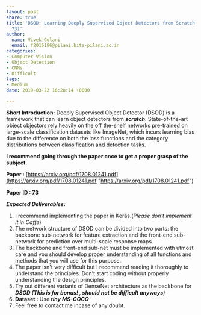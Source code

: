 ```yaml
---
layout: post
share: true
title: 'DSOD: Learning Deeply Supervised Object Detectors from Scratch (Paper ID:
  73)'
author:
  name: Vivek Golani
  email: f2016196@pilani.bits-pilani.ac.in
categories:
- Computer Vision
- Object Detection
- CNNs
- Difficult
tags:
- Medium
date: 2019-03-22 16:28:14 +0000

---
```

**Short Introduction:** Deeply Supervised Object Detector (DSOD) is a framework that can learn object detectors from **_scratch_**. State-of-the-art object objectors rely heavily on the off the-shelf networks pre-trained on large-scale classification datasets like ImageNet, which incurs learning bias due to the difference on both the loss functions and the category distributions between classification and detection tasks.

**I recommend going through the paper once to get a proper grasp of the subject.**

**Paper :** [https://arxiv.org/pdf/1708.01241.pdf](https://arxiv.org/pdf/1708.01241.pdf "https://arxiv.org/pdf/1708.01241.pdf")

**Paper ID : 73**

**_Expected Deliverables:_**

1. I recommend implementing the paper in Keras.(_Please don't implement it in Caffe_)
2. The network structure of DSOD can be divided into two parts: the backbone sub-network for feature extraction and the front-end sub-network for prediction over multi-scale response maps.
3. The backbone and front-end sub-net must be implemented with utmost care and you should develop proper understanding of all functions and methods that you will use for this purpose.
4. The paper isn't very difficult but I recommend reading it thoroughly to understand the principles. Don't start coding without properly understanding the design principles.
5. Try out different variants of DenseNet architecture as the backbone for **_DSOD (This is for bonus! , should not be difficult anyways_**_)_
6. **Dataset :** Use **_tiny_** **_MS-COCO_**
7. Feel free to contact me incase of any doubt.

